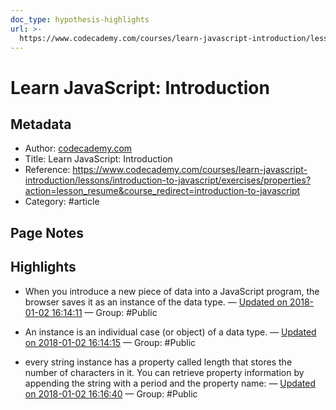 ```yaml
---
doc_type: hypothesis-highlights
url: >-
  https://www.codecademy.com/courses/learn-javascript-introduction/lessons/introduction-to-javascript/exercises/properties?action=lesson_resume&course_redirect=introduction-to-javascript
---
```


# Learn JavaScript: Introduction

## Metadata
- Author: [codecademy.com]()
- Title: Learn JavaScript: Introduction
- Reference: https://www.codecademy.com/courses/learn-javascript-introduction/lessons/introduction-to-javascript/exercises/properties?action=lesson_resume&course_redirect=introduction-to-javascript
- Category: #article

## Page Notes
## Highlights
- When you introduce a new piece of data into a JavaScript program, the browser saves it as an instance of the data type. — [Updated on 2018-01-02 16:14:11](https://hyp.is/4QB7GPABEeeHhlczyExuTA/www.codecademy.com/courses/learn-javascript-introduction/lessons/introduction-to-javascript/exercises/properties?action=lesson_resume&course_redirect=introduction-to-javascript) — Group: #Public

- An instance is an individual case (or object) of a data type. — [Updated on 2018-01-02 16:14:15](https://hyp.is/41vksPABEeepOIs0GNsTlQ/www.codecademy.com/courses/learn-javascript-introduction/lessons/introduction-to-javascript/exercises/properties?action=lesson_resume&course_redirect=introduction-to-javascript) — Group: #Public

- every string instance has a property called length that stores the number of characters in it. You can retrieve property information by appending the string with a period and the property name: — [Updated on 2018-01-02 16:16:40](https://hyp.is/OfF3QPACEee9fC_uQQgCvw/www.codecademy.com/courses/learn-javascript-introduction/lessons/introduction-to-javascript/exercises/properties?action=lesson_resume&course_redirect=introduction-to-javascript) — Group: #Public



